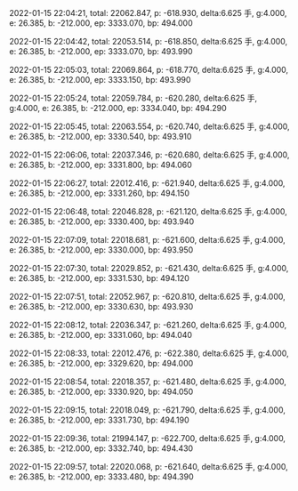 2022-01-15 22:04:21, total: 22062.847, p: -618.930, delta:6.625 手, g:4.000, e: 26.385, b: -212.000, ep: 3333.070, bp: 494.000

2022-01-15 22:04:42, total: 22053.514, p: -618.850, delta:6.625 手, g:4.000, e: 26.385, b: -212.000, ep: 3333.070, bp: 493.990

2022-01-15 22:05:03, total: 22069.864, p: -618.770, delta:6.625 手, g:4.000, e: 26.385, b: -212.000, ep: 3333.150, bp: 493.990

2022-01-15 22:05:24, total: 22059.784, p: -620.280, delta:6.625 手, g:4.000, e: 26.385, b: -212.000, ep: 3334.040, bp: 494.290

2022-01-15 22:05:45, total: 22063.554, p: -620.740, delta:6.625 手, g:4.000, e: 26.385, b: -212.000, ep: 3330.540, bp: 493.910

2022-01-15 22:06:06, total: 22037.346, p: -620.680, delta:6.625 手, g:4.000, e: 26.385, b: -212.000, ep: 3331.800, bp: 494.060

2022-01-15 22:06:27, total: 22012.416, p: -621.940, delta:6.625 手, g:4.000, e: 26.385, b: -212.000, ep: 3331.260, bp: 494.150

2022-01-15 22:06:48, total: 22046.828, p: -621.120, delta:6.625 手, g:4.000, e: 26.385, b: -212.000, ep: 3330.400, bp: 493.940

2022-01-15 22:07:09, total: 22018.681, p: -621.600, delta:6.625 手, g:4.000, e: 26.385, b: -212.000, ep: 3330.000, bp: 493.950

2022-01-15 22:07:30, total: 22029.852, p: -621.430, delta:6.625 手, g:4.000, e: 26.385, b: -212.000, ep: 3331.530, bp: 494.120

2022-01-15 22:07:51, total: 22052.967, p: -620.810, delta:6.625 手, g:4.000, e: 26.385, b: -212.000, ep: 3330.630, bp: 493.930

2022-01-15 22:08:12, total: 22036.347, p: -621.260, delta:6.625 手, g:4.000, e: 26.385, b: -212.000, ep: 3331.060, bp: 494.040

2022-01-15 22:08:33, total: 22012.476, p: -622.380, delta:6.625 手, g:4.000, e: 26.385, b: -212.000, ep: 3329.620, bp: 494.000

2022-01-15 22:08:54, total: 22018.357, p: -621.480, delta:6.625 手, g:4.000, e: 26.385, b: -212.000, ep: 3330.920, bp: 494.050

2022-01-15 22:09:15, total: 22018.049, p: -621.790, delta:6.625 手, g:4.000, e: 26.385, b: -212.000, ep: 3331.730, bp: 494.190

2022-01-15 22:09:36, total: 21994.147, p: -622.700, delta:6.625 手, g:4.000, e: 26.385, b: -212.000, ep: 3332.740, bp: 494.430

2022-01-15 22:09:57, total: 22020.068, p: -621.640, delta:6.625 手, g:4.000, e: 26.385, b: -212.000, ep: 3333.480, bp: 494.390